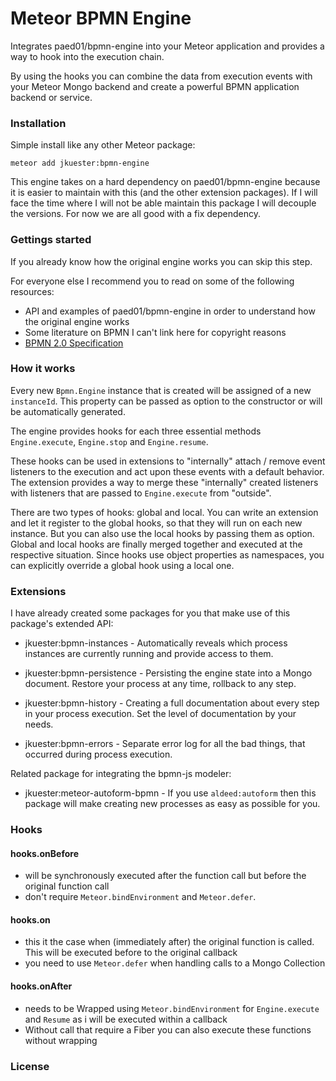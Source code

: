 # Meteor BPMN Engine

Integrates paed01/bpmn-engine into your Meteor application and provides a way to hook into the execution chain.

By using the hooks you can combine the data from execution events with your Meteor Mongo backend and create a powerful BPMN application backend or service.



### Installation

Simple install like any other Meteor package:

```
meteor add jkuester:bpmn-engine
```

This engine takes on a hard dependency on paed01/bpmn-engine because it is easier to maintain with this (and the other extension packages).
If I will face the time where I will not be able maintain this package I will decouple the versions. For now we are all good with a fix dependency.



### Gettings started

If you already know how the original engine works you can skip this step.

For everyone else I recommend you to read on some of the following resources:

* API and examples of paed01/bpmn-engine in order to understand how the original engine works
* Some literature on BPMN I can't link here for copyright reasons
* [BPMN 2.0 Specification](http://www.omg.org/spec/BPMN)


### How it works

Every new `Bpmn.Engine` instance that is created will be assigned of a new `instanceId`. This property can be passed as option to the constructor or will be automatically generated.

The engine provides hooks for each three essential methods `Engine.execute`, `Engine.stop` and `Engine.resume`.

These hooks can be used in extensions to "internally" attach / remove event listeners to the execution and act upon these events with a default behavior.
The extension provides a way to merge these "internally" created listeners with listeners that are passed to `Engine.execute` from "outside".


There are two types of hooks: global and local. You can write an extension and let it register to the global hooks, so that they will run on each new instance.
But you can also use the local hooks by passing them as option. Global and local hooks are finally merged together and executed at the respective situation.
Since hooks use object properties as namespaces, you can explicitly override a global hook using a local one.


### Extensions

I have already created some packages for you that make use of this package's extended API:

* jkuester:bpmn-instances - Automatically reveals which process instances are currently running and provide access to them.

* jkuester:bpmn-persistence - Persisting the engine state into a Mongo document. Restore your process at any time, rollback to any step.

* jkuester:bpmn-history - Creating a full documentation about every step in your process execution. Set the level of documentation by your needs.

* jkuester:bpmn-errors - Separate error log for all the bad things, that occurred during process execution.



Related package for integrating the bpmn-js modeler:

* jkuester:meteor-autoform-bpmn - If you use `aldeed:autoform` then this package will make creating new processes as easy as possible for you.


### Hooks

#### hooks.on<Name>Before

* will be synchronously executed after the function call but before the original function call
* don't require `Meteor.bindEnvironment` and `Meteor.defer`.

#### hooks.on<Name>

* this it the case when (immediately after) the original function is called. This will be executed before to the original callback
* you need to use `Meteor.defer` when handling calls to a Mongo Collection

#### hooks.on<Name>After

* needs to be Wrapped using `Meteor.bindEnvironment` for `Engine.execute` and `Resume` as i will be executed within a callback
* Without call that require a Fiber you can also execute these functions without wrapping


### License

